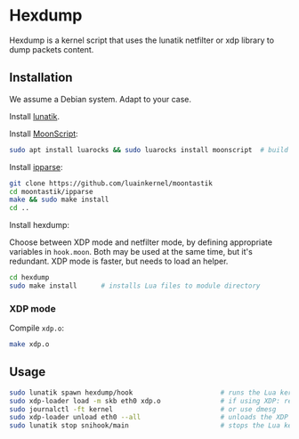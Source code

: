 # Hexdump

Hexdump is a kernel script that uses the lunatik netfilter or xdp library to dump packets content.

## Installation

We assume a Debian system. Adapt to your case.

Install [lunatik](https://github.com/luainkernel/lunatik).

Install [MoonScript](https://moonscript.org):

```sh
sudo apt install luarocks && sudo luarocks install moonscript  # build dependency
```

Install [ipparse](https://github.com/luainkernel/moontastik/tree/master/ipparse):

```sh
git clone https://github.com/luainkernel/moontastik
cd moontastik/ipparse
make && sudo make install
cd ..
```

Install hexdump:

Choose between XDP mode and netfilter mode, by defining appropriate variables
in `hook.moon`. Both may be used at the same time, but it's redundant.
XDP mode is faster, but needs to load an helper.

```sh
cd hexdump
sudo make install      # installs Lua files to module directory
```


### XDP mode

Compile `xdp.o`:

```sh
make xdp.o
```

## Usage

```sh
sudo lunatik spawn hexdump/hook                      # runs the Lua kernel script
sudo xdp-loader load -m skb eth0 xdp.o               # if using XDP: replace eth0 by your interface.
sudo journalctl -ft kernel                           # or use dmesg
sudo xdp-loader unload eth0 --all                    # unloads the XDP helper
sudo lunatik stop snihook/main                       # stops the Lua kernel script
```

